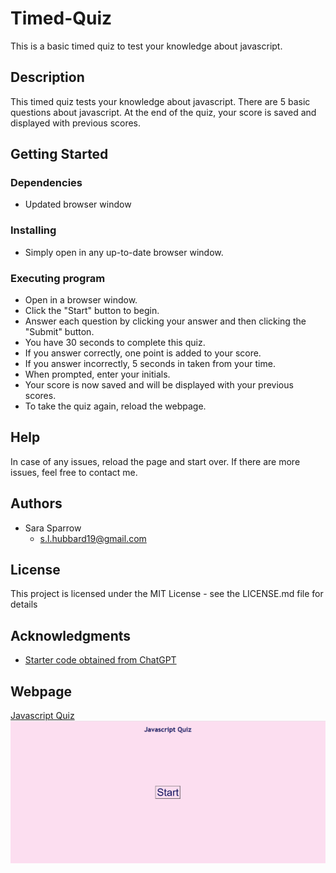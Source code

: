 # Timed-Quiz

This is a basic timed quiz to test your knowledge about javascript.

## Description

This timed quiz tests your knowledge about javascript. There are 5 basic questions about javascript. At the end of the quiz, your score is saved and displayed with previous scores. 

## Getting Started

### Dependencies

* Updated browser window

### Installing

* Simply open in any up-to-date browser window.

### Executing program

* Open in a browser window.
* Click the "Start" button to begin.
* Answer each question by clicking your answer and then clicking the "Submit" button.
* You have 30 seconds to complete this quiz.
* If you answer correctly, one point is added to your score.
* If you answer incorrectly, 5 seconds in taken from your time. 
* When prompted, enter your initials.
* Your score is now saved and will be displayed with your previous scores.
* To take the quiz again, reload the webpage. 

## Help

In case of any issues, reload the page and start over. If there are more issues, feel free to contact me.

## Authors

* Sara Sparrow
    * <s.l.hubbard19@gmail.com>

## License

This project is licensed under the MIT License - see the LICENSE.md file for details

## Acknowledgments

* [Starter code obtained from ChatGPT](https://chat.openai.com/)

## Webpage

[Javascript Quiz](https://saralsparrow.github.io/Timed-Quiz/)
![Image of webpage](./Screenshot%202024-02-10%20221715.png)

